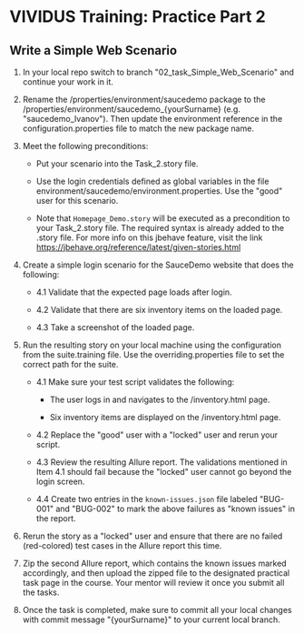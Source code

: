 # VIVIDUS Training: Practice Part 2

## Write a Simple Web Scenario

1. In your local repo switch to branch "02_task_Simple_Web_Scenario" and continue your work in it.

1. Rename the /properties/environment/saucedemo package to the /properties/environment/saucedemo_{yourSurname} (e.g.  "saucedemo_Ivanov"). Then update the environment reference in the configuration.properties file to match the new package name.

1. Meet the following preconditions:

    - Put your scenario into the Task_2.story file.

    - Use the login credentials defined as global variables in the file environment/saucedemo/environment.properties. Use the "good" user for this scenario.

   - Note that `Homepage_Demo.story` will be executed as a precondition to your Task_2.story file. The required syntax is already added to the .story file. For more info on this jbehave feature, visit the link https://jbehave.org/reference/latest/given-stories.html

1. Create a simple login scenario for the SauceDemo website that does the following: <br />

    - 4.1 Validate that the expected page loads after login. <br />

    - 4.2 Validate that there are six inventory items on the loaded page. <br />

    - 4.3 Take a screenshot of the loaded page. <br />

1. Run the resulting story on your local machine using the configuration from the suite.training file. Use the overriding.properties file to set the correct path for the suite.

    - 4.1 Make sure your test script validates the following:

       - The user logs in and navigates to the /inventory.html page.

       - Six inventory items are displayed on the /inventory.html page.

    - 4.2 Replace the "good" user with a "locked" user and rerun your script.

    - 4.3 Review the resulting Allure report. The validations mentioned in Item 4.1 should fail because the "locked" user cannot go beyond the login screen.

    - 4.4 Create two entries in the `known-issues.json` file labeled "BUG-001" and "BUG-002" to mark the above failures as "known issues" in the report.

1. Rerun the story as a "locked" user and ensure that there are no failed (red-colored) test cases in the Allure report this time.

1. Zip the second Allure report, which contains the known issues marked accordingly, and then upload the zipped file to the designated practical task page in the course. Your mentor will review it once you submit all the tasks.

1. Once the task is completed, make sure to commit all your local changes with commit message "{yourSurname}" to your current local branch.
